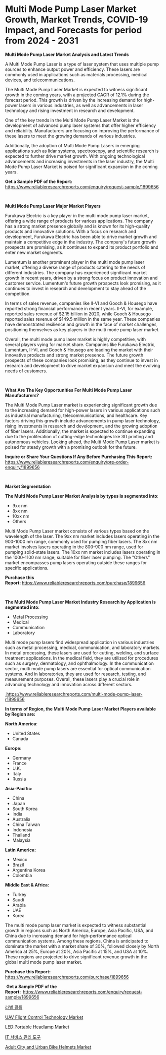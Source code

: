 <p><h1>Multi Mode Pump Laser Market Growth, Market Trends, COVID-19 Impact, and Forecasts for period from 2024 - 2031</h1></p><p><strong>Multi Mode Pump Laser Market Analysis and Latest Trends</strong></p>
<p><p>A Multi Mode Pump Laser is a type of laser system that uses multiple pump sources to enhance output power and efficiency. These lasers are commonly used in applications such as materials processing, medical devices, and telecommunications.</p><p>The Multi Mode Pump Laser Market is expected to witness significant growth in the coming years, with a projected CAGR of 12.1% during the forecast period. This growth is driven by the increasing demand for high-power lasers in various industries, as well as advancements in laser technology and rising investment in research and development.</p><p>One of the key trends in the Multi Mode Pump Laser Market is the development of advanced pump laser systems that offer higher efficiency and reliability. Manufacturers are focusing on improving the performance of these lasers to meet the growing demands of various industries.</p><p>Additionally, the adoption of Multi Mode Pump Lasers in emerging applications such as lidar systems, spectroscopy, and scientific research is expected to further drive market growth. With ongoing technological advancements and increasing investments in the laser industry, the Multi Mode Pump Laser Market is poised for significant expansion in the coming years.</p></p>
<p><strong>Get a Sample PDF of the Report:&nbsp;</strong> <a href="https://www.reliableresearchreports.com/enquiry/request-sample/1899656">https://www.reliableresearchreports.com/enquiry/request-sample/1899656</a></p>
<p>&nbsp;</p>
<p><strong>Multi Mode Pump Laser Major Market Players</strong></p>
<p><p>Furukawa Electric is a key player in the multi mode pump laser market, offering a wide range of products for various applications. The company has a strong market presence globally and is known for its high-quality products and innovative solutions. With a focus on research and development, Furukawa Electric has been able to drive market growth and maintain a competitive edge in the industry. The company's future growth prospects are promising, as it continues to expand its product portfolio and enter new market segments.</p><p>Lumentum is another prominent player in the multi mode pump laser market, offering a diverse range of products catering to the needs of different industries. The company has experienced significant market growth in recent years, driven by a strong focus on product innovation and customer service. Lumentum's future growth prospects look promising, as it continues to invest in research and development to stay ahead of the competition.</p><p>In terms of sales revenue, companies like II-VI and Gooch & Housego have reported strong financial performance in recent years. II-VI, for example, reported sales revenue of $2.15 billion in 2020, while Gooch & Housego reported sales revenue of $149.5 million in the same year. These companies have demonstrated resilience and growth in the face of market challenges, positioning themselves as key players in the multi mode pump laser market.</p><p>Overall, the multi mode pump laser market is highly competitive, with several players vying for market share. Companies like Furukawa Electric, Lumentum, II-VI, and Gooch & Housego are leading the market with their innovative products and strong market presence. The future growth prospects of these companies look promising, as they continue to invest in research and development to drive market expansion and meet the evolving needs of customers.</p></p>
<p>&nbsp;</p>
<p><strong>What Are The Key Opportunities For Multi Mode Pump Laser Manufacturers?</strong></p>
<p><p>The Multi Mode Pump Laser market is experiencing significant growth due to the increasing demand for high-power lasers in various applications such as industrial manufacturing, telecommunications, and healthcare. Key factors driving this growth include advancements in pump laser technology, rising investments in research and development, and the growing adoption of fiber lasers. Additionally, the market is expected to continue expanding due to the proliferation of cutting-edge technologies like 3D printing and autonomous vehicles. Looking ahead, the Multi Mode Pump Laser market is poised for steady growth with a promising outlook for the future.</p></p>
<p><strong>Inquire or Share Your Questions If Any Before Purchasing This Report:</strong> <a href="https://www.reliableresearchreports.com/enquiry/pre-order-enquiry/1899656">https://www.reliableresearchreports.com/enquiry/pre-order-enquiry/1899656</a></p>
<p>&nbsp;</p>
<p><strong>Market Segmentation</strong></p>
<p><strong>The Multi Mode Pump Laser Market Analysis by types is segmented into:</strong></p>
<p><ul><li>9xx nm</li><li>8xx nm</li><li>10xx nm</li><li>Others</li></ul></p>
<p><p>Multi Mode Pump Laser market consists of various types based on the wavelength of the laser. The 9xx nm market includes lasers operating in the 900-1000 nm range, commonly used for pumping fiber lasers. The 8xx nm market involves lasers operating in the 800-900 nm range, used for pumping solid-state lasers. The 10xx nm market includes lasers operating in the 1000-1100 nm range, suitable for fiber laser pumping. The "Others" market encompasses pump lasers operating outside these ranges for specific applications.</p></p>
<p><strong>Purchase this Report:&nbsp;</strong><a href="https://www.reliableresearchreports.com/purchase/1899656">https://www.reliableresearchreports.com/purchase/1899656</a></p>
<p>&nbsp;</p>
<p><strong>The Multi Mode Pump Laser Market Industry Research by Application is segmented into:</strong></p>
<p><ul><li>Metal Processing</li><li>Medical</li><li>Communication</li><li>Laboratory</li></ul></p>
<p><p>Multi mode pump lasers find widespread application in various industries such as metal processing, medical, communication, and laboratory markets. In metal processing, these lasers are used for cutting, welding, and surface treatment applications. In the medical field, they are utilized for procedures such as surgery, dermatology, and ophthalmology. In the communication sector, multi mode pump lasers are essential for optical communication systems. And in laboratories, they are used for research, testing, and measurement purposes. Overall, these lasers play a crucial role in advancing technology and innovation across different sectors.</p></p>
<p><a href="https://www.reliableresearchreports.com/multi-mode-pump-laser-r1899656">&nbsp;https://www.reliableresearchreports.com/multi-mode-pump-laser-r1899656</a></p>
<p><strong>In terms of Region, the Multi Mode Pump Laser Market Players available by Region are:</strong></p>
<p>
    <p> <strong> North America: </strong>
        <ul>
            <li>United States</li>
            <li>Canada</li>
        </ul>
        </p> 
    <p> <strong> Europe: </strong>
        <ul>
            <li>Germany</li>
            <li>France</li>
            <li>U.K.</li>
            <li>Italy</li>
            <li>Russia</li>
        </ul>
        </p> 
    <p> <strong> Asia-Pacific: </strong>
        <ul>
            <li>China</li>
            <li>Japan</li>
            <li>South Korea</li>
            <li>India</li>
            <li>Australia</li>
            <li>China Taiwan</li>
            <li>Indonesia</li>
            <li>Thailand</li>
            <li>Malaysia</li>
        </ul>
        </p> 
    <p> <strong> Latin America: </strong>
        <ul>
            <li>Mexico</li>
            <li>Brazil</li>
            <li>Argentina Korea</li>
            <li>Colombia</li>
        </ul>
        </p> 
    <p> <strong> Middle East & Africa: </strong>
        <ul>
            <li>Turkey</li>
            <li>Saudi</li>
            <li>Arabia</li>
            <li>UAE</li>
            <li>Korea</li>
        </ul>
    </p>
    </p>
<p><p>The multi mode pump laser market is expected to witness substantial growth in regions such as North America, Europe, Asia Pacific, USA, and China due to increasing demand for high-performance optical communication systems. Among these regions, China is anticipated to dominate the market with a market share of 30%, followed closely by North America at 25%, Europe at 20%, Asia Pacific at 15%, and USA at 10%. These regions are projected to drive significant revenue growth in the global multi mode pump laser market.</p></p>
<p><strong>Purchase this Report: </strong><a href="https://www.reliableresearchreports.com/purchase/1899656">https://www.reliableresearchreports.com/purchase/1899656</a></p>
<p>&nbsp;<strong>Get a Sample PDF of the Report:&nbsp;&nbsp;</strong><a href="https://www.reliableresearchreports.com/enquiry/request-sample/1899656">https://www.reliableresearchreports.com/enquiry/request-sample/1899656</a></p>
<p><strong></strong></p>
<p><p><a href="https://medium.com/@hossainvi014/%EB%9D%BC%EB%B2%A8-%ED%95%84%EB%A6%84-%EC%82%B0%EC%97%85%EC%97%90-%EB%8C%80%ED%95%9C-%ED%86%B5%EC%B0%B0-2031%EB%85%84%EA%B9%8C%EC%A7%80%EC%9D%98-%EC%8B%9C%EC%9E%A5-%EA%B8%88%EC%9C%B5-%EC%83%81%ED%83%9C-%EC%8B%9C%EC%9E%A5-%EA%B7%9C%EB%AA%A8-%EB%B0%8F-%EC%88%98%EC%9D%B5-%EB%B6%84%EC%84%9D-943001022b72">라벨 필름</a></p><p><a href="https://medium.com/@dan.murray5879/global-uav-flight-control-technology-market-size-is-expected-to-reach-at-a-cagr-of-5-1-03e68f29dd02">UAV Flight Control Technology Market</a></p><p><a href="https://github.com/FassouRP/Market-Research-Report-List-5/blob/main/led-portable-headlamp-market.md">LED Portable Headlamp Market</a></p><p><a href="https://medium.com/@zolajenkins98/%EA%B8%80%EB%A1%9C%EB%B2%8C-it-%EC%84%9C%EB%B9%84%EC%8A%A4-%EA%B4%80%EB%A6%AC-%EB%8F%84%EA%B5%AC-%EC%8B%9C%EC%9E%A5-%EC%A7%80%ED%98%95%EC%9D%84-%ED%83%90%EC%83%89%ED%95%98%EB%A9%B0-2024%EB%85%84%EB%B6%80%ED%84%B0-2031%EB%85%84%EA%B9%8C%EC%A7%80%EC%9D%98-%ED%8A%B8%EB%9E%9C%EB%93%9C-%EC%98%88%EC%B8%A1-%EB%B0%8F-%EC%98%81%ED%96%A5-%EB%B6%84%EC%84%9D%EC%9D%84-%EB%8B%A4%EB%A3%A8%EB%8A%94-151-%ED%8E%98%EC%9D%B4%EC%A7%80%EB%A5%BC-%EB%B2%88%EC%97%AD%ED%95%98%EC%8B%AD%EC%8B%9C%EC%98%A4-e705b6a84670">IT 서비스 관리 도구</a></p><p><a href="https://github.com/dlwlxxqs71/Market-Research-Report-List-1/blob/main/adult-city-and-urban-bike-helmets-market.md">Adult City and Urban Bike Helmets Market</a></p></p>